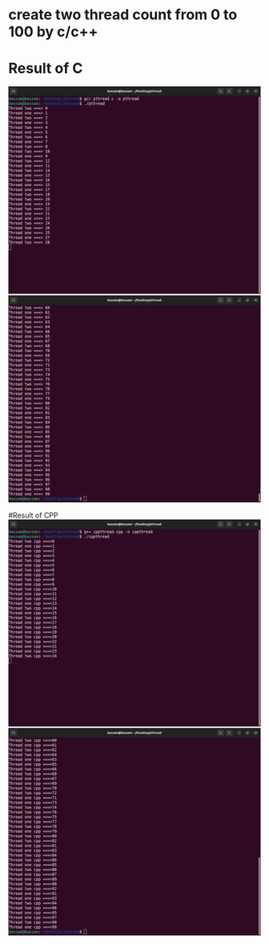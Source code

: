 # create two thread count from 0 to 100 by c/c++

# Result of C
![](https://github.com/bassamkhamis/THREAD_c-cpp/blob/main/c22.png)
![](https://github.com/bassamkhamis/THREAD_c-cpp/blob/main/c1.png)


#Result of CPP
![](https://github.com/bassamkhamis/THREAD_c-cpp/blob/main/cpp1.png)
![](https://github.com/bassamkhamis/THREAD_c-cpp/blob/main/cpp2.png)
